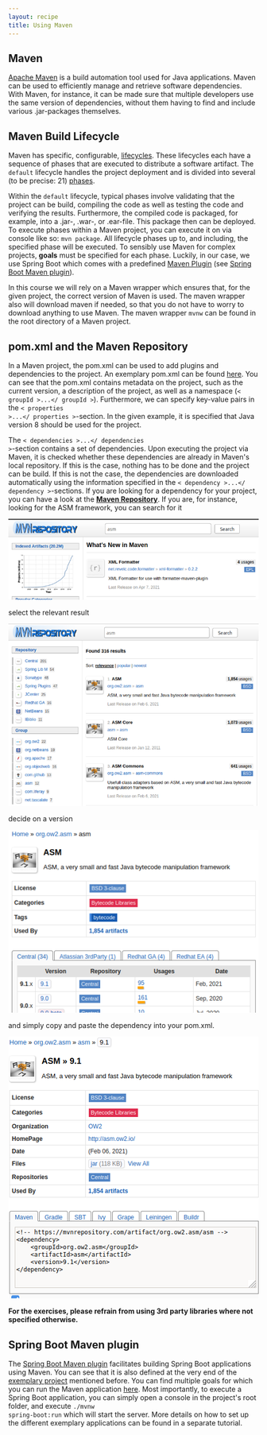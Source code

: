 ```yaml
---
layout: recipe
title: Using Maven
---
```



## Maven
[Apache Maven](https://maven.apache.org/) is a build automation tool used for Java applications. Maven can be used
to efficiently manage and retrieve software dependencies. With Maven, for instance, it can be made sure that multiple 
developers use the same version of dependencies, without them having to find and include various .jar-packages themselves.

## <a id="life" name="life"></a>Maven Build Lifecycle
Maven has specific, configurable, [lifecycles](https://maven.apache.org/guides/introduction/introduction-to-the-lifecycle.html).
These lifecycles each have a sequence of phases that are executed to distribute a software artifact. 
The <code>default</code> lifecycle handles the project deployment and is divided into several (to be precise: 21) 
[phases](https://maven.apache.org/guides/introduction/introduction-to-the-lifecycle.html#Lifecycle_Reference).


Within the <code>default</code> lifecycle, typical phases involve validating that the project can be build, compiling the
code as well as testing the code and verifying the results. Furthermore, the compiled code is packaged, 
for example, into a .jar-, .war-, or .ear-file. This package then can be deployed.
To execute phases within a Maven project, you can execute it on via console like so: <code>mvn package</code>. 
All lifecycle phases up to, and including, the specified phase will be executed.
To sensibly use Maven for complex projects, **goals** must be specified for each phase. Luckily, in our case, we use Spring Boot
which comes with a predefined [Maven Plugin](https://docs.spring.io/spring-boot/docs/current/maven-plugin/reference/htmlsingle/)
(see [Spring Boot Maven plugin](#springbootplugin)).

In this course we will rely on a Maven wrapper which ensures that, for the given project, the correct version of Maven is used.
The maven wrapper also will download maven if needed, so that you do not have to worry to download anything to use Maven.
The maven wrapper <code>mvnw</code> can be found in the root directory of a Maven project.


## pom.xml and the Maven Repository
In a Maven project, the pom.xml can be used to add plugins and dependencies to the project. An exemplary pom.xml
can be found [here](https://github.com/wwu-pi/adder-application/blob/master/pom.xml). You can see that the pom.xml
contains metadata on the project, such as the current version, a description of the project, as well
as a namespace (<code>< groupId >...</ groupId ></code>). Furthermore, we can
specify key-value pairs in the <code>< properties >...</ properties ></code>-section. 
In the given example, it is specified that Java version 8 should be used for the
project. 

The <code>< dependencies >...</ dependencies ></code>-section contains a set of dependencies. Upon executing
the project via Maven, it is checked whether these dependencies are already in Maven's local
repository. If this is the case, nothing has to be done and the project can be build.
If this is not the case, the dependencies are downloaded automatically using the information
specified in the <code>< dependency >...</ dependency ></code>-sections. If you are looking for a dependency for your project,
you can have a look at the [**Maven Repository**](https://mvnrepository.com/). If you are, for instance, looking for
the ASM framework, you can search for it 

![Searching for asm in Maven](images/MavenInitial.png)

select the relevant result

![Results for searching asm](images/MavenResults.png)

decide on a version

![asm versions](images/MavenASMVersions.png)

and simply copy and paste the dependency into your pom.xml.

![Maven dependency for asm](images/MavenASMDependency.png)

**For the exercises, please refrain from using 3rd party libraries where not specified otherwise.**

## <a id="springbootplugin" name="springbootplugin"></a>Spring Boot Maven plugin
The [Spring Boot Maven plugin](https://docs.spring.io/spring-boot/docs/current/maven-plugin/reference/htmlsingle/) facilitates
building Spring Boot applications using Maven. You can see that it is also defined at the very end of 
the [exemplary project](https://github.com/wwu-pi/adder-application/blob/master/pom.xml)
mentioned before. You can find multiple goals for which you can run the Maven application [here](https://docs.spring.io/spring-boot/docs/current/maven-plugin/reference/htmlsingle/#goals).
Most importantly, to execute a Spring Boot application, you can simply open a console in the project's root folder, and
execute <code>./mvnw spring-boot:run</code> which will start the server. More details on how to set up the different exemplary applications can be
found in a separate tutorial.
